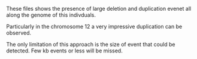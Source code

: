 These files shows the presence of large deletion and duplication evenet all along the genome of this indivduals.

Particularly in the chromosome 12 a very impressive duplication can be observed.

The only limitation of this approach is the size of event that could be detected. Few kb events or less will be missed.



